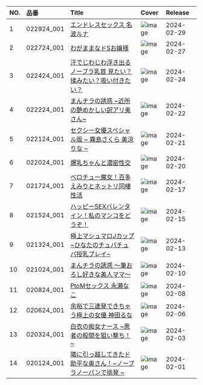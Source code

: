 |NO.|品番|Title|Cover|Release|
|:---|:---|:---|:---|:---|
1|022924_001|[エンドレスセックス 名波ルナ](https://www.avmoive.top/index.php/archives/33878/)|![image](https://www.1pondo.tv/assets/sample/022924_001/str.jpg)|2024-02-29
2|022724_001|[わがままなドSお嬢様](https://www.avmoive.top/index.php/archives/33879/)|![image](https://www.1pondo.tv/assets/sample/022724_001/str.jpg)|2024-02-27
3|022424_001|[汗でじわじわ浮き出るノーブラ乳首 見たい？揉みたい？吸い付きたい？](https://www.avmoive.top/index.php/archives/33880/)|![image](https://www.1pondo.tv/assets/sample/022424_001/str.jpg)|2024-02-24
4|022224_001|[まんチラの誘惑 ~近所の艶めかしい訳アリ奥さん~](https://www.avmoive.top/index.php/archives/33881/)|![image](https://www.1pondo.tv/assets/sample/022224_001/str.jpg)|2024-02-22
5|022124_001|[セクシー女優スペシャル版  ~ 霧島さくら 美涼りな ~](https://www.avmoive.top/index.php/archives/33882/)|![image](https://www.1pondo.tv/assets/sample/022124_001/str.jpg)|2024-02-21
6|022024_001|[爆乳ちゃんと濃密性交](https://www.avmoive.top/index.php/archives/33883/)|![image](https://www.1pondo.tv/assets/sample/022024_001/str.jpg)|2024-02-20
7|021724_001|[ベロチュー魔女！百多えみりとネットリ同棲性活](https://www.avmoive.top/index.php/archives/33884/)|![image](https://www.1pondo.tv/assets/sample/021724_001/str.jpg)|2024-02-17
8|021524_001|[ハッピーSEXバレンタイン！私のマンコをどうぞ！](https://www.avmoive.top/index.php/archives/33885/)|![image](https://www.1pondo.tv/assets/sample/021524_001/str.jpg)|2024-02-15
9|021324_001|[極上マシュマロJカップ ~ひなたのチュパチュパ授乳プレイ~](https://www.avmoive.top/index.php/archives/33886/)|![image](https://www.1pondo.tv/assets/sample/021324_001/str.jpg)|2024-02-13
10|021024_001|[まんチラの誘惑 〜筆おろし好きな美人ママ～](https://www.avmoive.top/index.php/archives/33887/)|![image](https://www.1pondo.tv/assets/sample/021024_001/str.jpg)|2024-02-10
11|020824_001|[PtoMセックス 永瀬なこ](https://www.avmoive.top/index.php/archives/33888/)|![image](https://www.1pondo.tv/assets/sample/020824_001/str.jpg)|2024-02-08
12|020624_001|[余裕で三連発できちゃう極上の女優 神田るな](https://www.avmoive.top/index.php/archives/33889/)|![image](https://www.1pondo.tv/assets/sample/020624_001/str.jpg)|2024-02-06
13|020324_001|[白衣の痴女ナース ~患者の股間を狙い撃ち！~](https://www.avmoive.top/index.php/archives/33890/)|![image](https://www.1pondo.tv/assets/sample/020324_001/str.jpg)|2024-02-03
14|020124_001|[隣に引っ越してきたド助平な奥さん！~ノーブラノーパンで挑発 ~](https://www.avmoive.top/index.php/archives/33891/)|![image](https://www.1pondo.tv/assets/sample/020124_001/str.jpg)|2024-02-01